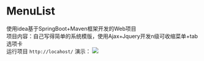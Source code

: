 # MenuList
使用idea基于SpringBoot+Maven框架开发的Web项目<br/>
项目内容：自己写得简单的系统模版，使用Ajax+Jquery开发n级可收缩菜单+tab选项卡</br>
运行项目
```http://locahost/```
演示：
![](https://github.com/ScarLikeGoogle/AddressBook/blob/master/GIF.gif) 
